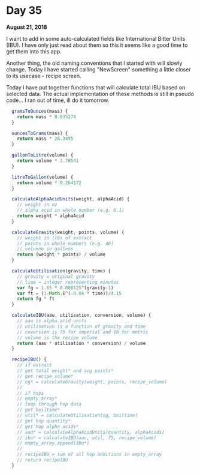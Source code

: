 # Day 35

**August 21, 2018** 

I want to add in some auto-calculated fields like International Bitter Units (IBU). I have only just read about them so this it seems like a good time to get them into this app.

Another thing, the old naming conventions that I started with will slowly change. Today I have started calling "NewScreen" something a little closer to its usecase - recipe screen. 

Today I have put together functions that will calculate total IBU based on selected data. The actual implementation of these methods is still in pseudo code... I ran out of time, ill do it tomorrow.


```js
  gramsToOunces(mass) {
    return mass * 0.035274
  }

  ouncesToGrams(mass) {
    return mass * 28.3495
  }

  gallonToLitre(volume) {
    return volume * 3.78541
  }

  litreToGallon(volume) {
    return volume * 0.264172
  }

  calculateAlphaAcidUnits(weight, alphaAcid) {
    // weight in oz 
    // alpha acid in whole number (e.g. 6.1)
    return weight * alphaAcid
  }

  calculateGravity(weight, points, volume) {
    // weight in llbs of extract
    // points in whole numbers (e.g. 40)
    // volumne in gallons
    return (weight * points) / volume
  }

  calculateUtilisation(gravity, time) {
    // gravity = original gravity
    // time = integer representing minutes 
    var fg = 1.65 * 0.000125^(gravity-1)
    var ft = (1-Math.E^(-0.04 * time))/4.15
    return fg * ft
  }

  calculateIBU(aau, utilisation, conversion, volume) {
    // aau is alpha acid units 
    // utilisation is a function of gravity and time
    // coversion is 75 for imperial and 10 for metric
    // volume is the recipe volume
    return (aau * utilisation * conversion) / volume
  }

  recipeIBU() {
    // if extract
    // get total weight* and avg points*
    // get recipe_volume*
    // og* = calculateGravity(weight, points, recipe_volume)
    //
    // if hops
    // empty_array*
    // loop through hop data
    // get boiltime*  
    // util* = calculateUtilisation(og, boiltime)
    // get hop quantity*
    // get hop alpha acids*
    // aau* = calculateAlphaAcidUnits(quantity, alphaAcids)
    // ibu* = calculateIBU(aau, util, 75, recipe_volume)
    // empty_array.append(ibu*) 
    //
    // recipeIBU = sum of all hop additions in empty_array
    // return recipeIBU
  }
```